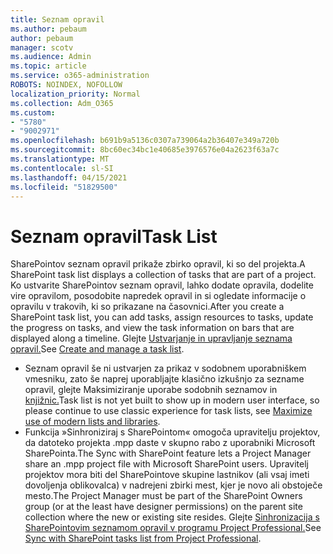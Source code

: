 ```yaml
---
title: Seznam opravil
ms.author: pebaum
author: pebaum
manager: scotv
ms.audience: Admin
ms.topic: article
ms.service: o365-administration
ROBOTS: NOINDEX, NOFOLLOW
localization_priority: Normal
ms.collection: Adm_O365
ms.custom:
- "5780"
- "9002971"
ms.openlocfilehash: b691b9a5136c0307a739064a2b36407e349a720b
ms.sourcegitcommit: 8bc60ec34bc1e40685e3976576e04a2623f63a7c
ms.translationtype: MT
ms.contentlocale: sl-SI
ms.lasthandoff: 04/15/2021
ms.locfileid: "51829500"
---
```

# <a name="task-list"></a><span data-ttu-id="a0c26-102">Seznam opravil</span><span class="sxs-lookup"><span data-stu-id="a0c26-102">Task List</span></span>

<span data-ttu-id="a0c26-103">SharePointov seznam opravil prikaže zbirko opravil, ki so del projekta.</span><span class="sxs-lookup"><span data-stu-id="a0c26-103">A SharePoint task list displays a collection of tasks that are part of a project.</span></span> <span data-ttu-id="a0c26-104">Ko ustvarite SharePointov seznam opravil, lahko dodate opravila, dodelite vire opravilom, posodobite napredek opravil in si ogledate informacije o opravilu v trakovih, ki so prikazane na časovnici.</span><span class="sxs-lookup"><span data-stu-id="a0c26-104">After you create a SharePoint task list, you can add tasks, assign resources to tasks, update the progress on tasks, and view the task information on bars that are displayed along a timeline.</span></span> <span data-ttu-id="a0c26-105">Glejte [Ustvarjanje in upravljanje seznama opravil.](https://support.microsoft.com/office/466ad207-46fd-4c77-9af1-41bc23cec21a)</span><span class="sxs-lookup"><span data-stu-id="a0c26-105">See [Create and manage a task list](https://support.microsoft.com/office/466ad207-46fd-4c77-9af1-41bc23cec21a).</span></span>  

-   <span data-ttu-id="a0c26-106">Seznam opravil še ni ustvarjen za prikaz v sodobnem uporabniškem vmesniku, zato še naprej uporabljajte klasično izkušnjo za sezname opravil, glejte Maksimiziranje uporabe sodobnih seznamov in [knjižnic.](https://docs.microsoft.com/sharepoint/dev/transform/modernize-userinterface-lists-and-libraries)</span><span class="sxs-lookup"><span data-stu-id="a0c26-106">Task list is not yet built to show up in modern user interface, so please continue to use classic experience for task lists, see [Maximize use of modern lists and libraries](https://docs.microsoft.com/sharepoint/dev/transform/modernize-userinterface-lists-and-libraries).</span></span>
-   <span data-ttu-id="a0c26-107">Funkcija »Sinhroniziraj s SharePointom« omogoča upravitelju projektov, da datoteko projekta .mpp daste v skupno rabo z uporabniki Microsoft SharePointa.</span><span class="sxs-lookup"><span data-stu-id="a0c26-107">The Sync with SharePoint feature lets a Project Manager share an .mpp project file with Microsoft SharePoint users.</span></span> <span data-ttu-id="a0c26-108">Upravitelj projektov mora biti del SharePointove skupine lastnikov (ali vsaj imeti dovoljenja oblikovalca) v nadrejeni zbirki mest, kjer je novo ali obstoječe mesto.</span><span class="sxs-lookup"><span data-stu-id="a0c26-108">The Project Manager must be part of the SharePoint Owners group (or at the least have designer permissions) on the parent site collection where the new or existing site resides.</span></span> <span data-ttu-id="a0c26-109">Glejte [Sinhronizacija s SharePointovim seznamom opravil v programu Project Professional.](https://docs.microsoft.com/office/troubleshoot/project/sync-with-tasks-from-project)</span><span class="sxs-lookup"><span data-stu-id="a0c26-109">See [Sync with SharePoint tasks list from Project Professional](https://docs.microsoft.com/office/troubleshoot/project/sync-with-tasks-from-project).</span></span>